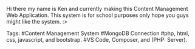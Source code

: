 Hi there my name is Ken and currently making this Content Management Web Application. 
This system is for school purposes only hope you guys might like the system. :>

Tags:
    #Content Management System
    #MongoDB Connection
    #php, html, css, javascript, and bootstrap.
    #VS Code, Composer, and (PHP: Server).

